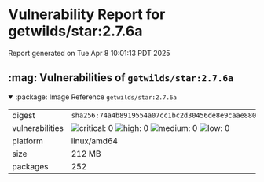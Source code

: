 # Vulnerability Report for getwilds/star:2.7.6a

Report generated on Tue Apr  8 10:01:13 PDT 2025

<h2>:mag: Vulnerabilities of <code>getwilds/star:2.7.6a</code></h2>

<details open="true"><summary>:package: Image Reference</strong> <code>getwilds/star:2.7.6a</code></summary>
<table>
<tr><td>digest</td><td><code>sha256:74a4b8919554a07cc1bc2d30456de8e9caae880e1002fdba33e020e95e743bc9</code></td><tr><tr><td>vulnerabilities</td><td><img alt="critical: 0" src="https://img.shields.io/badge/critical-0-lightgrey"/> <img alt="high: 0" src="https://img.shields.io/badge/high-0-lightgrey"/> <img alt="medium: 0" src="https://img.shields.io/badge/medium-0-lightgrey"/> <img alt="low: 0" src="https://img.shields.io/badge/low-0-lightgrey"/> <!-- unspecified: 0 --></td></tr>
<tr><td>platform</td><td>linux/amd64</td></tr>
<tr><td>size</td><td>212 MB</td></tr>
<tr><td>packages</td><td>252</td></tr>
</table>
</details></table>
</details>

<table></table>

